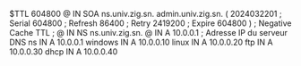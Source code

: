 $TTL    604800
@       IN      SOA     ns.univ.zig.sn. admin.univ.zig.sn. (
                    2024032201 ; Serial
                    604800     ; Refresh
                    86400      ; Retry
                    2419200    ; Expire
                    604800 )   ; Negative Cache TTL
;
@       IN      NS      ns.univ.zig.sn.
@       IN      A       10.0.0.1  ; Adresse IP du serveur DNS
ns      IN      A       10.0.0.1
windows IN      A       10.0.0.10
linux   IN      A       10.0.0.20
ftp     IN      A       10.0.0.30
dhcp    IN      A       10.0.0.40
